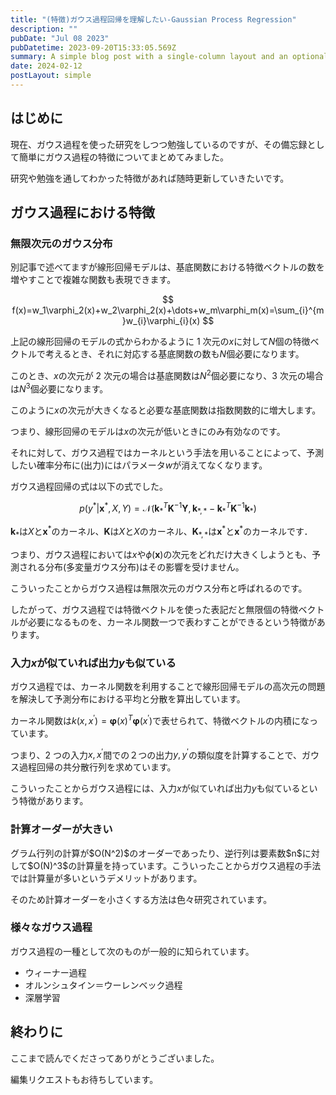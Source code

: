 ```yaml
---
title: "(特徴)ガウス過程回帰を理解したい-Gaussian Process Regression"
description: ""
pubDate: "Jul 08 2023"
pubDatetime: 2023-09-20T15:33:05.569Z
summary: A simple blog post with a single-column layout and an optional cover banner.
date: 2024-02-12
postLayout: simple
---
```


<h2>はじめに</h2>
現在、ガウス過程を使った研究をしつつ勉強しているのですが、その備忘録として簡単にガウス過程の特徴についてまとめてみました。

研究や勉強を通してわかった特徴があれば随時更新していきたいです。

<h2>ガウス過程における特徴</h2>
<h3>無限次元のガウス分布</h3>
別記事で述べてますが線形回帰モデルは、基底関数における特徴ベクトルの数を増やすことで複雑な関数も表現できます。

$$
f(x)=w_1\varphi_2(x)+w_2\varphi_2(x)+\dots+w_m\varphi_m(x)=\sum_{i}^{m}w_{i}\varphi_{i}(x)
$$

上記の線形回帰のモデルの式からわかるように 1 次元の$x$に対して$N$個の特徴ベクトルで考えるとき、それに対応する基底関数の数も$N$個必要になります。

このとき、$x$の次元が 2 次元の場合は基底関数は$N^2$個必要になり、3 次元の場合は$N^3$個必要になります。

このように$x$の次元が大きくなると必要な基底関数は指数関数的に増大します。

つまり、線形回帰のモデルは$x$の次元が低いときにのみ有効なのです。

それに対して、ガウス過程ではカーネルという手法を用いることによって、予測したい確率分布に(出力)にはパラメータ$w$が消えてなくなります。

ガウス過程回帰の式は以下の式でした。

$$
p(y^{\ast}|\mathbf{x}^{\ast},X,Y)=\mathcal{N}(\mathbf{k}^T_{\ast}\mathbf{K}^{-1}\mathbf{Y},\mathbf{k}_{\ast,\ast}-\mathbf{k}^T_{\ast}\mathbf{K}^{-1}\mathbf{k}_{\ast})
$$

$\mathbf{k}_{\ast}$は$X$と$\mathbf{x}^{\ast}$のカーネル、$\mathbf{K}$は$X$と$X$のカーネル、$\mathbf{K}_{\ast,\ast}$は$\mathbf{x}^{\ast}$と$\mathbf{x}^{\ast}$のカーネルです．

つまり、ガウス過程においては$x$や$\phi(\mathbf{x})$の次元をどれだけ大きくしようとも、予測される分布(多変量ガウス分布)はその影響を受けません。

こういったことからガウス過程は無限次元のガウス分布と呼ばれるのです。

したがって、ガウス過程では特徴ベクトルを使った表記だと無限個の特徴ベクトルが必要になるものを、カーネル関数一つで表わすことができるという特徴があります。

### 入力$x$が似ていれば出力$y$も似ている

ガウス過程では、カーネル関数を利用することで線形回帰モデルの高次元の問題を解決して予測分布における平均と分散を算出しています。

カーネル関数は$k(x,x^{\prime})=\boldsymbol \varphi(x)^T\boldsymbol \varphi(x^{\prime})$で表せられて、特徴ベクトルの内積になっています。

つまり、2 つの入力$x,x^{\prime}$間での２つの出力$y, y^{\prime}$の類似度を計算することで、ガウス過程回帰の共分散行列を求めています。

こういったことからガウス過程には、入力$x$が似ていれば出力$y$も似ているという特徴があります。

<h3>計算オーダーが大きい</h3>
グラム行列の計算が$O(N^2)$のオーダーであったり、逆行列は要素数$n$に対して$O(N)^3$の計算量を持っています。こういったことからガウス過程の手法では計算量が多いというデメリットがあります。

そのため計算オーダーを小さくする方法は色々研究されています。

<h3>様々なガウス過程</h3>
ガウス過程の一種として次のものが一般的に知られています。
<ul>
 	<li>ウィーナー過程</li>
 	<li>オルンシュタイン＝ウーレンベック過程</li>
 	<li>深層学習</li>
</ul>

<h2>終わりに</h2>
ここまで読んでくださってありがとうございました。

編集リクエストもお待ちしています。
